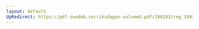 ```yaml
---
layout: default
UpRedirect: https://pdf.swedeb.se/riksdagen-volumeG-pdf/199293/reg_199293/reg_199293_0018.pdf
---
```

